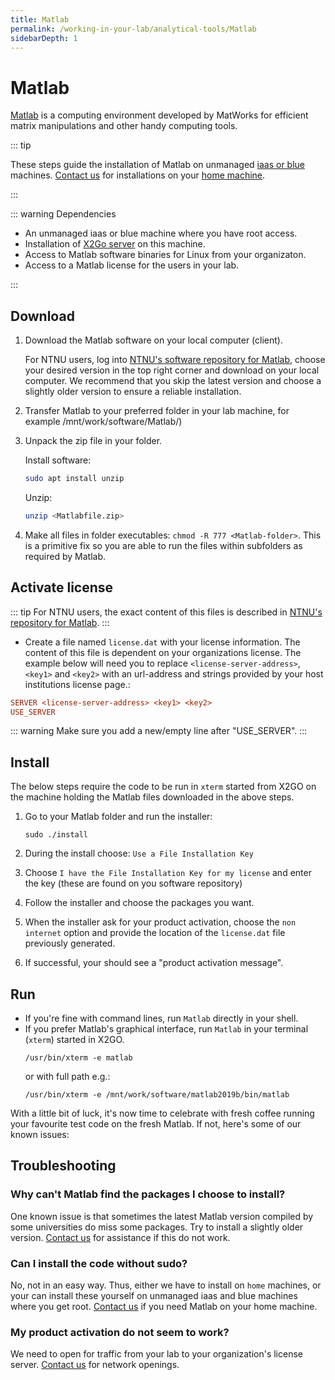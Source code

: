 ```yaml
---
title: Matlab
permalink: /working-in-your-lab/analytical-tools/Matlab
sidebarDepth: 1
---
```


# Matlab

[Matlab](https://www.mathworks.com/) is a computing environment developed by MatWorks for efficient matrix manipulations and other handy computing tools.

::: tip

These steps guide the installation of Matlab on unmanaged [iaas or blue](/faq/compute/#machine-types) machines. [Contact us](/contat) for installations on your [home machine](/faq/compute/#machine-types).

:::


::: warning Dependencies

- An unmanaged iaas or blue machine where you have root access.
- Installation of [X2Go server](/working-in-your-lab/technical-tools/x2go/) on this machine.
- Access to Matlab software binaries for Linux from your organizaton.
- Access to a Matlab license for the users in your lab.

:::

## Download

1. Download the Matlab software on your local computer (client).

   For NTNU users, log into [NTNU's software repository for Matlab](https://software.ntnu.no/ntnu/Matlab),
   choose your desired version in the top right corner and download on your local computer.
   We recommend that you skip the latest version and choose a slightly older version to ensure a reliable installation.

2. Transfer Matlab to your preferred folder in your lab machine, for example /mnt/work/software/Matlab/)
3. Unpack the zip file in your folder.

   Install software:

   ```bash
   sudo apt install unzip
   ```

   Unzip:

   ```bash
   unzip <Matlabfile.zip>
   ```

4. Make all files in folder executables: `chmod -R 777 <Matlab-folder>`. This is a primitive fix so you are able to run the files within subfolders as required by Matlab.

## Activate license

::: tip
For NTNU users, the exact content of this files is described in [NTNU's repository for Matlab](https://software.ntnu.no/ntnu/Matlab).
:::

- Create a file named `license.dat` with your license information. The content of this file is dependent on your organizations license. The example below will need you to replace `<license-server-address>`, `<key1>` and `<key2>` with an url-address and strings provided by your host institutions license page.:

```ini
SERVER <license-server-address> <key1> <key2>
USE_SERVER

```

::: warning
Make sure you add a new/empty line after "USE_SERVER".
:::

## Install

The below steps require the code to be run in `xterm` started from X2GO on the machine holding the Matlab files downloaded in the above steps.

1. Go to your Matlab folder and run the installer:

   ```
   sudo ./install
   ```

2. During the install choose: `Use a File Installation Key`
3. Choose `I have the File Installation Key for my license` and enter the key (these are found on you software repository)
4. Follow the installer and choose the packages you want.
5. When the installer ask for your product activation, choose the `non internet` option and provide the location of the `license.dat` file previously generated.
6. If successful, your should see a "product activation message".

## Run

- If you're fine with command lines, run `Matlab` directly in your shell.
- If you prefer Matlab's graphical interface, run `Matlab` in your terminal (`xterm`) started in X2GO.
  ```
  /usr/bin/xterm -e matlab
  ```
  or with full path e.g.:
  ```
  /usr/bin/xterm -e /mnt/work/software/matlab2019b/bin/matlab
  ```

With a little bit of luck, it's now time to celebrate with fresh coffee running your favourite test code on the fresh Matlab. If not, here's some of our known issues:

## Troubleshooting

### Why can't Matlab find the packages I choose to install?

One known issue is that sometimes the latest Matlab version compiled by some universities do miss some packages. Try to install a slightly older version. [Contact us](/contact) for assistance if this do not work.

### Can I install the code without sudo?

No, not in an easy way. Thus, either we have to install on `home` machines, or your can install these yourself on unmanaged iaas and blue machines where you get root. [Contact us](/contact) if you need Matlab on your home machine.

### My product activation do not seem to work?

We need to open for traffic from your lab to your organization's license server. [Contact us](/contact) for network openings.
